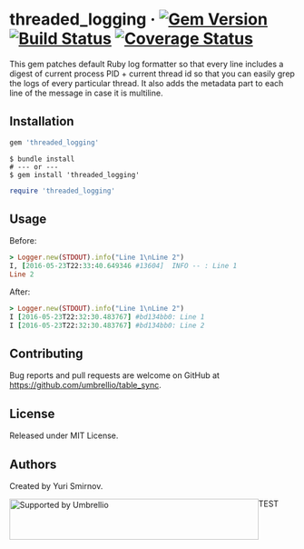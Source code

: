 # threaded_logging &middot; [![Gem Version](https://badge.fury.io/rb/threaded_logging.svg)](https://badge.fury.io/rb/threaded_logging) [![Build Status](https://travis-ci.org/umbrellio/threaded_logging.svg?branch=master)](https://travis-ci.org/umbrellio/threaded_logging) [![Coverage Status](https://coveralls.io/repos/github/umbrellio/threaded_logging/badge.svg?branch=master)](https://coveralls.io/github/umbrellio/threaded_logging?branch=master)

This gem patches default Ruby log formatter so that every line includes a digest of current process PID + current thread id so that you can easily grep the logs of every particular thread. It also adds the metadata part to each line of the message in case it is multiline.

## Installation

```ruby
gem 'threaded_logging'
```

```shell
$ bundle install
# --- or ---
$ gem install 'threaded_logging'
```

```ruby
require 'threaded_logging'
```

## Usage

Before:

```ruby
> Logger.new(STDOUT).info("Line 1\nLine 2")
I, [2016-05-23T22:33:40.649346 #13604]  INFO -- : Line 1
Line 2
```

After:

```ruby
> Logger.new(STDOUT).info("Line 1\nLine 2")
I [2016-05-23T22:32:30.483767] #bd134bb0: Line 1
I [2016-05-23T22:32:30.483767] #bd134bb0: Line 2
```

## Contributing

Bug reports and pull requests are welcome on GitHub at https://github.com/umbrellio/table_sync.

## License

Released under MIT License.

## Authors

Created by Yuri Smirnov.

<a href="https://github.com/umbrellio/">
<img style="float: left;" src="https://umbrellio.github.io/Umbrellio/supported_by_umbrellio.svg" alt="Supported by Umbrellio" width="439" height="72">
</a>

TEST

